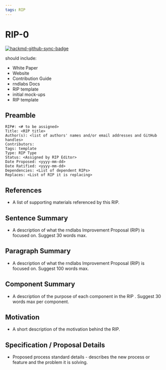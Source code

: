 ```yaml
---
tags: RIP
---
```


# RIP-0

[![hackmd-github-sync-badge](https://hackmd.io/v2uAX3mtRPiHfgsJHzb2jg/badge)](https://hackmd.io/v2uAX3mtRPiHfgsJHzb2jg)


should include:
* White Paper
* Website 
* Contribution Guide 
* rndlabs Docs 
* RIP template
* initial mock-ups
* RIP template


## Preamble
```
RIP#: <# to be assigned>
Title: <RIP title>
Author(s): <list of authors' names and/or email addresses and GitHub handles>
Contributors:
Tags: template
Type: RIP Type
Status: <Assigned by RIP Editor>
Date Proposed: <yyyy-mm-dd>
Date Ratified: <yyyy-mm-dd>
Dependencies: <List of dependent RIPs>
Replaces: <List of RIP it is replacing>
```
## References

- A list of supporting materials referenced by this RIP.

## Sentence Summary

- A description of what the rndlabs Improvement Proposal (RIP) is focused on. Suggest 30 words max.

## Paragraph Summary

- A description of what the rndlabs Improvement Proposal (RIP) is focused on. Suggest 100 words max.

## Component Summary

- A description of the purpose of each component in the RIP . Suggest 30 words max per component.

## Motivation

- A short description of the motivation behind the RIP. 

## Specification / Proposal Details

- Proposed process standard details - describes the new process or feature and the problem it is solving.
